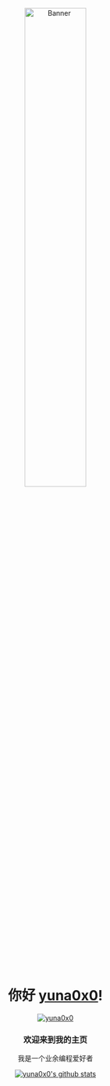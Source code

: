 <p align="center">
  <a href="https://yuna0x0.com">
    <img src="https://cdn.yuna0x0.com/yuna/img/72408310_p5.webp" alt="Banner" width="50%">
  </a>
</p>

<h1 align="center">你好 <a href="https://yuna0x0.com">yuna0x0</a>!</h1>
<p align="center">
  <a href="https://yuna0x0.com">
    <img src="https://yuna0x0.com/88x31.webp" alt="yuna0x0">
  </a>
</p>
<h3 align="center">欢迎来到我的主页</h3>

<p align="center">我是一个业余编程爱好者</p>

<p align="center">
  <a href="https://github.com/yuna0x0"><img src="https://github-readme-stats.vercel.app/api?username=yuna0x0&hide_border=true&show_icons=true" alt="yuna0x0's github stats"></a>
</p>
